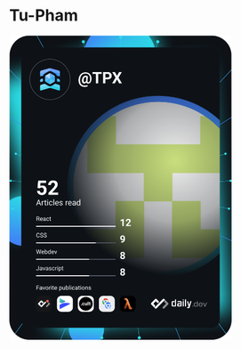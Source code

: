 # Tu-Pham
<a href="https://app.daily.dev/TPX"><img src="https://github.com/ABoyWithALaptop/Tu-Pham/blob/main/devcard.svg" width="400" alt="Tu Pham's Dev Card"/></a>
